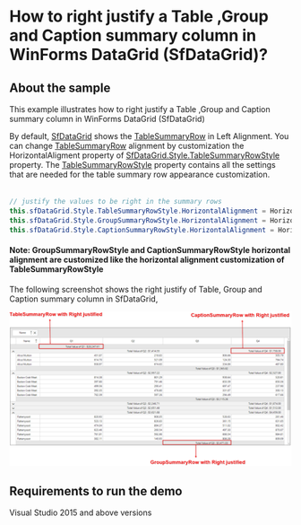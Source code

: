 # How to right justify a Table ,Group and Caption summary column in WinForms DataGrid (SfDataGrid)?

## About the sample
This example illustrates how to right justify a Table ,Group and Caption summary column in WinForms DataGrid (SfDataGrid)

By default, [SfDataGrid](https://help.syncfusion.com/cr/windowsforms/Syncfusion.WinForms.DataGrid.SfDataGrid.html) shows the [TableSummaryRow](https://help.syncfusion.com/cr/windowsforms/Syncfusion.WinForms.DataGrid.GridTableSummaryRow.html) in Left Alignment. You can change [TableSummaryRow](https://help.syncfusion.com/cr/windowsforms/Syncfusion.WinForms.DataGrid.GridTableSummaryRow.html) alignment by customization the HorizontalAligment property of [SfDataGrid.Style.TableSummaryRowStyle](https://help.syncfusion.com/cr/windowsforms/Syncfusion.WinForms.DataGrid.Styles.DataGridStyle.html#Syncfusion_WinForms_DataGrid_Styles_DataGridStyle_TableSummaryRowStyle) property. The [TableSummaryRowStyle](https://help.syncfusion.com/cr/windowsforms/Syncfusion.WinForms.DataGrid.Styles.DataGridStyle.html#Syncfusion_WinForms_DataGrid_Styles_DataGridStyle_TableSummaryRowStyle) property contains all the settings that are needed for the table summary row appearance customization.

```C#

// justify the values to be right in the summary rows 
this.sfDataGrid.Style.TableSummaryRowStyle.HorizontalAlignment = HorizontalAlignment.Right;
this.sfDataGrid.Style.GroupSummaryRowStyle.HorizontalAlignment = HorizontalAlignment.Right;            
this.sfDataGrid.Style.CaptionSummaryRowStyle.HorizontalAlignment = HorizontalAlignment.Right;


```

#### Note: GroupSummaryRowStyle and CaptionSummaryRowStyle horizontal alignment are customized like the horizontal alignment customization of TableSummaryRowStyle

The following screenshot shows the right justify of Table, Group and Caption summary column in SfDataGrid,

![Right justify of Table ,Group and Caption summary in SfDataGrid](RightAlignement.png)

## Requirements to run the demo
Visual Studio 2015 and above versions


